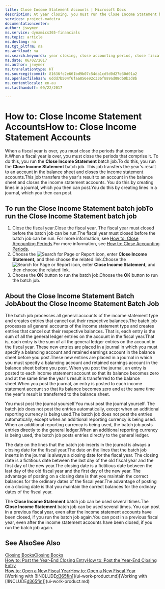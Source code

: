 ```yaml
---
title: Close Income Statement Accounts | Microsoft Docs
description: At year closing, you must run the Close Income Statement batch job to close the accounting periods that make up the fiscal year.
services: project-madeira
documentationcenter: 
author: jswymer
ms.service: dynamics365-financials
ms.topic: article
ms.devlang: na
ms.tgt_pltfrm: na
ms.workload: na
ms.search.keywords: year closing, close accounting period, close fiscal year, bank account detailed trial balance
ms.date: 06/02/2017
ms.author: jswymer
ms.translationtype: HT
ms.sourcegitcommit: 81636fc2e661bd9b07c54da1cd5d0d27e30d01a2
ms.openlocfilehash: 6ddd7b504f6faa856e92c336f889ad08db0b3d8b
ms.contentlocale: en-au
ms.lasthandoff: 09/22/2017

---
```

# <a name="how-to-close-income-statement-accounts"></a><span data-ttu-id="69346-103">How to: Close Income Statement Accounts</span><span class="sxs-lookup"><span data-stu-id="69346-103">How to: Close Income Statement Accounts</span></span>
<span data-ttu-id="69346-104">When a fiscal year is over, you must close the periods that comprise it.</span><span class="sxs-lookup"><span data-stu-id="69346-104">When a fiscal year is over, you must close the periods that comprise it.</span></span> <span data-ttu-id="69346-105">To do this, you run the **Close Income Statement** batch job.</span><span class="sxs-lookup"><span data-stu-id="69346-105">To do this, you run the **Close Income Statement** batch job.</span></span> <span data-ttu-id="69346-106">This job transfers the year's result to an account in the balance sheet and closes the income statement accounts.</span><span class="sxs-lookup"><span data-stu-id="69346-106">This job transfers the year's result to an account in the balance sheet and closes the income statement accounts.</span></span> <span data-ttu-id="69346-107">You do this by creating lines in a journal, which you then can post.</span><span class="sxs-lookup"><span data-stu-id="69346-107">You do this by creating lines in a journal, which you then can post.</span></span>

## <a name="to-run-the-close-income-statement-batch-job"></a><span data-ttu-id="69346-108">To run the Close Income Statement batch job</span><span class="sxs-lookup"><span data-stu-id="69346-108">To run the Close Income Statement batch job</span></span>
1. <span data-ttu-id="69346-109">Close the fiscal year.</span><span class="sxs-lookup"><span data-stu-id="69346-109">Close the fiscal year.</span></span> <span data-ttu-id="69346-110">The fiscal year must closed before the batch job can be run.</span><span class="sxs-lookup"><span data-stu-id="69346-110">The fiscal year must closed before the batch job can be run.</span></span> <span data-ttu-id="69346-111">For more information, see [How to: Close Accounting Periods](year-close-account-periods.md).</span><span class="sxs-lookup"><span data-stu-id="69346-111">For more information, see [How to: Close Accounting Periods](year-close-account-periods.md).</span></span>
2. <span data-ttu-id="69346-112">Choose the ![Search for Page or Report](media/ui-search/search_small.png "Search for Page or Report icon") icon, enter **Close Income Statement**, and then choose the related link.</span><span class="sxs-lookup"><span data-stu-id="69346-112">Choose the ![Search for Page or Report](media/ui-search/search_small.png "Search for Page or Report icon") icon, enter **Close Income Statement**, and then choose the related link.</span></span>
3. <span data-ttu-id="69346-113">Choose the **OK** button to run the batch job.</span><span class="sxs-lookup"><span data-stu-id="69346-113">Choose the **OK** button to run the batch job.</span></span>

## <a name="about-the-close-income-statement-batch-job"></a><span data-ttu-id="69346-114">About the Close Income Statement Batch Job</span><span class="sxs-lookup"><span data-stu-id="69346-114">About the Close Income Statement Batch Job</span></span>
<span data-ttu-id="69346-115">The batch job processes all general accounts of the income statement type and creates entries that cancel out their respective balances.</span><span class="sxs-lookup"><span data-stu-id="69346-115">The batch job processes all general accounts of the income statement type and creates entries that cancel out their respective balances.</span></span> <span data-ttu-id="69346-116">That is, each entry is the sum of all the general ledger entries on the account in the fiscal year.</span><span class="sxs-lookup"><span data-stu-id="69346-116">That is, each entry is the sum of all the general ledger entries on the account in the fiscal year.</span></span> <span data-ttu-id="69346-117">These new entries are placed in a journal in which you must specify a balancing account and retained earnings account in the balance sheet before you post.</span><span class="sxs-lookup"><span data-stu-id="69346-117">These new entries are placed in a journal in which you must specify a balancing account and retained earnings account in the balance sheet before you post.</span></span> <span data-ttu-id="69346-118">When you post the journal, an entry is posted to each income statement account so that its balance becomes zero and at the same time the year's result is transferred to the balance sheet.</span><span class="sxs-lookup"><span data-stu-id="69346-118">When you post the journal, an entry is posted to each income statement account so that its balance becomes zero and at the same time the year's result is transferred to the balance sheet.</span></span>

<span data-ttu-id="69346-119">You must post the journal yourself.</span><span class="sxs-lookup"><span data-stu-id="69346-119">You must post the journal yourself.</span></span> <span data-ttu-id="69346-120">The batch job does not post the entries automatically, except when an additional reporting currency is being used.</span><span class="sxs-lookup"><span data-stu-id="69346-120">The batch job does not post the entries automatically, except when an additional reporting currency is being used.</span></span> <span data-ttu-id="69346-121">When an additional reporting currency is being used, the batch job posts entries directly to the general ledger.</span><span class="sxs-lookup"><span data-stu-id="69346-121">When an additional reporting currency is being used, the batch job posts entries directly to the general ledger.</span></span>

<span data-ttu-id="69346-122">The date on the lines that the batch job inserts in the journal is always a closing date for the fiscal year.</span><span class="sxs-lookup"><span data-stu-id="69346-122">The date on the lines that the batch job inserts in the journal is always a closing date for the fiscal year.</span></span> <span data-ttu-id="69346-123">The closing date is a fictitious date between the last day of the old fiscal year and the first day of the new year.</span><span class="sxs-lookup"><span data-stu-id="69346-123">The closing date is a fictitious date between the last day of the old fiscal year and the first day of the new year.</span></span> <span data-ttu-id="69346-124">The advantage of posting on a closing date is that you maintain the correct balances for the ordinary dates of the fiscal year.</span><span class="sxs-lookup"><span data-stu-id="69346-124">The advantage of posting on a closing date is that you maintain the correct balances for the ordinary dates of the fiscal year.</span></span>

<span data-ttu-id="69346-125">The **Close Income Statement** batch job can be used several times.</span><span class="sxs-lookup"><span data-stu-id="69346-125">The **Close Income Statement** batch job can be used several times.</span></span> <span data-ttu-id="69346-126">You can post in a previous fiscal year, even after the income statement accounts have been closed, if you run the batch job again.</span><span class="sxs-lookup"><span data-stu-id="69346-126">You can post in a previous fiscal year, even after the income statement accounts have been closed, if you run the batch job again.</span></span>

## <a name="see-also"></a><span data-ttu-id="69346-127">See Also</span><span class="sxs-lookup"><span data-stu-id="69346-127">See Also</span></span>
[<span data-ttu-id="69346-128">Closing Books</span><span class="sxs-lookup"><span data-stu-id="69346-128">Closing Books</span></span>](year-close-books.md)  
[<span data-ttu-id="69346-129">How to: Post the Year-End Closing Entry</span><span class="sxs-lookup"><span data-stu-id="69346-129">How to: Post the Year-End Closing Entry</span></span>](year-how-post-year-end-close-entry.md)  
[<span data-ttu-id="69346-130">How to: Open a New Fiscal Year</span><span class="sxs-lookup"><span data-stu-id="69346-130">How to: Open a New Fiscal Year</span></span>](finance-how-open-new-fiscal-year.md)  
<span data-ttu-id="69346-131">[Working with [!INCLUDE[d365fin](includes/d365fin_md.md)]](ui-work-product.md)</span><span class="sxs-lookup"><span data-stu-id="69346-131">[Working with [!INCLUDE[d365fin](includes/d365fin_md.md)]](ui-work-product.md)</span></span>

